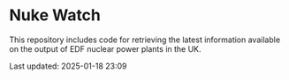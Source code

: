 # Nuke Watch

This repository includes code for retrieving the latest information available on the output of EDF nuclear power plants in the UK.

Last updated: 2025-01-18 23:09